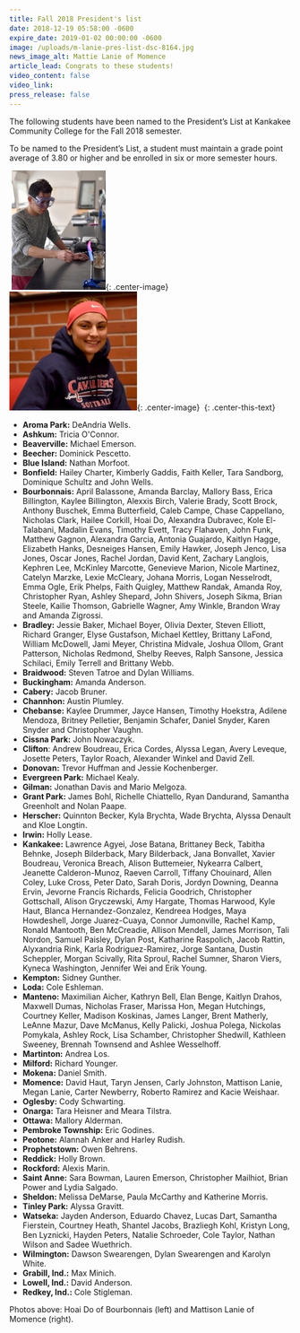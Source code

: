```yaml
---
title: Fall 2018 President's list
date: 2018-12-19 05:58:00 -0600
expire_date: 2019-01-02 00:00:00 -0600
image: /uploads/m-lanie-pres-list-dsc-8164.jpg
news_image_alt: Mattie Lanie of Momence
article_lead: Congrats to these students!
video_content: false
video_link:
press_release: false
---
```


The following students have been named to the President’s List at Kankakee Community College for the Fall 2018 semester.

To be named to the President’s List, a student must maintain a grade point average of 3.80 or higher and be enrolled in six or more semester hours.

&nbsp;![](/uploads/hoai-do-of-bourbonnais.JPG){: .center-image}&nbsp;![](/uploads/mattison-lanie-of-momence.JPG){: .center-image}&nbsp;
{: .center-this-text}

* **Aroma Park:** DeAndria Wells.
* **Ashkum:** Tricia O'Connor.
* **Beaverville:** Michael Emerson.
* **Beecher:** Dominick Pescetto.
* **Blue Island:** Nathan Morfoot.
* **Bonfield:** Hailey Charter, Kimberly Gaddis, Faith Keller, Tara Sandborg, Dominique Schultz and John Wells.
* **Bourbonnais:** April Balassone, Amanda Barclay, Mallory Bass, Erica Billington, Kaylee Billington, Alexxis Birch, Valerie Brady, Scott Brock, Anthony Buschek, Emma Butterfield, Caleb Campe, Chase Cappellano, Nicholas Clark, Hailee Corkill, Hoai Do, Alexandra Dubravec, Kole El-Talabani, Madalin Evans, Timothy Evett, Tracy Flahaven, John Funk, Matthew Gagnon, Alexandra Garcia, Antonia Guajardo, Kaitlyn Hagge, Elizabeth Hanks, Desneiges Hansen, Emily Hawker, Joseph Jenco, Lisa Jones, Oscar Jones, Rachel Jordan, David Kent, Zachary Langlois, Kephren Lee, McKinley Marcotte, Genevieve Marion, Nicole Martinez, Catelyn Marzke, Lexie McCleary, Johana Morris, Logan Nesselrodt, Emma Ogle, Erik Phelps, Faith Quigley, Matthew Randak, Amanda Roy, Christopher Ryan, Ashley Shepard, John Shivers, Joseph Sikma, Brian Steele, Kailie Thomson, Gabrielle Wagner, Amy Winkle, Brandon Wray and Amanda Zigrossi.
* **Bradley:** Jessie Baker, Michael Boyer, Olivia Dexter, Steven Elliott, Richard Granger, Elyse Gustafson, Michael Kettley, Brittany LaFond, William McDowell, Jami Meyer, Christina Midvale, Joshua Ollom, Grant Patterson, Nicholas Redmond, Shelby Reeves, Ralph Sansone, Jessica Schilaci, Emily Terrell and Brittany Webb.
* **Braidwood:** Steven Tatroe and Dylan Williams.
* **Buckingham:** Amanda Anderson.
* **Cabery:** Jacob Bruner.
* **Channhon:** Austin Plumley.
* **Chebanse:** Kaylee Drummer, Jayce Hansen, Timothy Hoekstra, Adilene Mendoza, Britney Pelletier, Benjamin Schafer, Daniel Snyder, Karen Snyder and Christopher Vaughn.
* **Cissna Park:** John Nowaczyk.
* **Clifton**: Andrew Boudreau, Erica Cordes, Alyssa Legan, Avery Leveque, Josette Peters, Taylor Roach, Alexander Winkel and David Zell.
* **Donovan:** Trevor Huffman and Jessie Kochenberger.
* **Evergreen Park:** Michael Kealy.
* **Gilman:** Jonathan Davis and Mario Melgoza.
* **Grant Park:** James Bohl, Richelle Chiattello, Ryan Dandurand, Samantha Greenholt and Nolan Paape.
* **Herscher:** Quinnton Becker, Kyla Brychta, Wade Brychta, Alyssa Denault and Kloe Longtin.
* **Irwin:** Holly Lease.
* **Kankakee:** Lawrence Agyei, Jose Batana, Brittaney Beck, Tabitha Behnke, Joseph Bilderback, Mary Bilderback, Jana Bonvallet, Xavier Boudreau, Veronica Breach, Alison Buttemeier, Nykearra Calbert, Jeanette Calderon-Munoz, Raeven Carroll, Tiffany Chouinard, Allen Coley, Luke Cross, Peter Dato, Sarah Doris, Jordyn Downing, Deanna Ervin, Jevorne Francis Richards, Felicia Goodrich, Christopher Gottschall, Alison Gryczewski, Amy Hargate, Thomas Harwood, Kyle Haut, Blanca Hernandez-Gonzalez, Kendreea Hodges, Maya Howdeshell, Jorge Juarez-Cuaya, Connor Jumonville, Rachel Kamp, Ronald Mantooth, Ben McCreadie, Allison Mendell, James Morrison, Tali Nordon, Samuel Paisley, Dylan Post, Katharine Raspolich, Jacob Rattin, Alyxandria Rink, Karla Rodriguez-Ramirez, Jorge Santana, Dustin Scheppler, Morgan Scivally, Rita Sproul, Rachel Sumner, Sharon Viers, Kyneca Washington, Jennifer Wei and Erik Young.
* **Kempton:** Sidney Gunther.
* **Loda:** Cole Eshleman.
* **Manteno:** Maximilian Aicher, Kathryn Bell, Elan Benge, Kaitlyn Drahos, Maxwell Dumas, Nicholas Fraser, Marissa Hon, Megan Hutchings, Courtney Keller, Madison Koskinas, James Langer, Brent Matherly, LeAnne Mazur, Dave McManus, Kelly Palicki, Joshua Polega, Nickolas Pomykala, Ashley Rock, Lisa Schamber, Christopher Shedwill, Kathleen Sweeney, Brennah Townsend and Ashlee Wesselhoff.
* **Martinton:** Andrea Los.
* **Milford:** Richard Younger.
* **Mokena:** Daniel Smith.
* **Momence:** David Haut, Taryn Jensen, Carly Johnston, Mattison Lanie, Megan Lanie, Carter Newberry, Roberto Ramirez and Kacie Weishaar.
* **Oglesby:** Cody Schwarting.
* **Onarga:** Tara Heisner and Meara Tilstra.
* **Ottawa:** Mallory Alderman.
* **Pembroke Township:** Eric Godines.
* **Peotone:** Alannah Anker and Harley Rudish.
* **Prophetstown:** Owen Behrens.
* **Reddick:** Holly Brown.
* **Rockford:** Alexis Marin.
* **Saint Anne:** Sara Bowman, Lauren Emerson, Christopher Mailhiot, Brian Power and Lydia Salgado.
* **Sheldon:** Melissa DeMarse, Paula McCarthy and Katherine Morris.
* **Tinley Park:** Alyssa Gravitt.
* **Watseka:** Jayden Anderson, Eduardo Chavez, Lucas Dart, Samantha Fierstein, Courtney Heath, Shantel Jacobs, Brazliegh Kohl, Kristyn Long, Ben Lyznicki, Hayden Peters, Natalie Schroeder, Cole Taylor, Nathan Wilson and Sadee Wuethrich.
* **Wilmington:** Dawson Swearengen, Dylan Swearengen and Karolyn White.
* **Grabill, Ind.:** Max Minich.
* **Lowell, Ind.:** David Anderson.
* **Redkey, Ind.:** Cole Stigleman.

Photos above: Hoai Do of Bourbonnais (left) and Mattison Lanie of Momence (right).